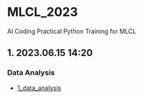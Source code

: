 # MLCL_2023
AI Coding Practical Python Training for MLCL

## 1. 2023.06.15 14:20

### Data Analysis

- [1_data_analysis](1_data_analysis)